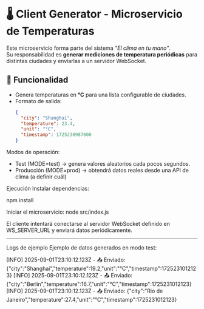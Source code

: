 # 🌡️ Client Generator - Microservicio de Temperaturas
Este microservicio forma parte del sistema *"El clima en tu mano"*.  
Su responsabilidad es **generar mediciones de temperatura periódicas** para distintas ciudades y enviarlas a un servidor WebSocket.


## 🚀 Funcionalidad
- Genera temperaturas en **°C** para una lista configurable de ciudades.
- Formato de salida:
  ```json
  {
    "city": "Shanghai",
    "temperature": 23.4,
    "unit": "°C",
    "timestamp": 1725230987000
  }

Modos de operación:
- Test (MODE=test) → genera valores aleatorios cada pocos segundos.
- Producción (MODE=prod) → obtendrá datos reales desde una API de clima (a definir cuál)

Ejecución
Instalar dependencias:

npm install

Iniciar el microservicio:
node src/index.js

El cliente intentará conectarse al servidor WebSocket definido en WS_SERVER_URL y enviará datos periódicamente.

----

Logs de ejemplo
Ejemplo de datos generados en modo test:

[INFO] 2025-09-01T23:10:12.123Z - 📤 Enviado: {"city":"Shanghai","temperature":19.2,"unit":"°C","timestamp":1725231012123}
[INFO] 2025-09-01T23:10:12.123Z - 📤 Enviado: {"city":"Berlin","temperature":16.7,"unit":"°C","timestamp":1725231012123}
[INFO] 2025-09-01T23:10:12.123Z - 📤 Enviado: {"city":"Rio de Janeiro","temperature":27.4,"unit":"°C","timestamp":1725231012123}
